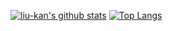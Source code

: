 [![liu-kan's github stats](https://github-readme-stats.vercel.app/api?username=liu-kan&show_icons=true&count_private=true)](https://github.com/liu-kan) [![Top Langs](https://github-readme-stats.vercel.app/api/top-langs/?username=liu-kan&langs_count=6&layout=compact&hide=prolog,jupyter%20notebook)](https://github.com/liu-kan)

<!--
### Hi there 👋

**liu-kan/liu-kan** is a ✨ _special_ ✨ repository because its `README.md` (this file) appears on your GitHub profile.

Here are some ideas to get you started:

- 🔭 I’m currently working on ...
- 🌱 I’m currently learning ...
- 👯 I’m looking to collaborate on ...
- 🤔 I’m looking for help with ...
- 💬 Ask me about ...
- 📫 How to reach me: ...
- 😄 Pronouns: ...
- ⚡ Fun fact: ...
-->
